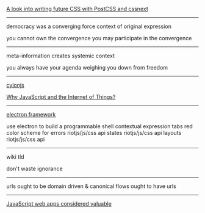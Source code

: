 <a href="https://bigbitecreative.com/a-look-into-writing-future-css-with-postcss-cssnext/" target="_blank">A look into writing future CSS with PostCSS and cssnext</a>

---

democracy was a converging force
  context of original expression

you cannot own the convergence
you may participate in the convergence

---

meta-information creates systemic context

you always have your agenda weighing you down from freedom

---

<a href="http://cylonjs.com/" target="_blank">cylonjs</a>

<a href="http://www.sitepoint.com/javascript-internet-things/" target="_blank">Why JavaScript and the Internet of Things?</a>

---

<a href="http://electron.atom.io/" target="_blank">electron framework</a>

use electron to build a programmable shell
  contextual expression
    tabs
    red color scheme for errors
    riotjs/js/css api
  states
    riotjs/js/css api
  layouts
    riotjs/js/css api

---

wiki tld

don't waste ignorance

---

urls ought to be domain driven & canonical
flows ought to have urls

---

<a href="http://molily.de/javascript-web-apps/" target="_blank">JavaScript web apps considered valuable</a>
